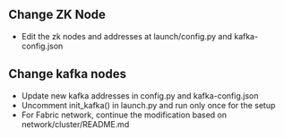##  Change ZK Node
* Edit the zk nodes and addresses at launch/config.py and kafka-config.json

## Change kafka nodes
* Update new kafka addresses in config.py and kafka-config.json
* Uncomment init_kafka() in launch.py and run only once for the setup
* For Fabric network, continue the modification based on network/cluster/README.md